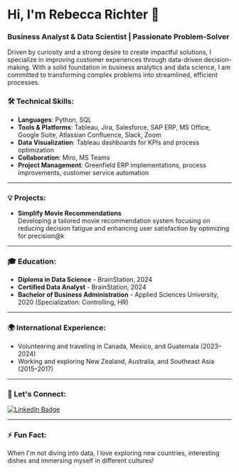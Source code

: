 # Hi, I'm Rebecca Richter 👋

### Business Analyst & Data Scientist | Passionate Problem-Solver

Driven by curiosity and a strong desire to create impactful solutions, I specialize in improving customer experiences through data-driven decision-making. With a solid foundation in business analytics and data science, I am committed to transforming complex problems into streamlined, efficient processes.

### 🛠 Technical Skills:
- **Languages**: Python, SQL
- **Tools & Platforms**: Tableau, Jira, Salesforce, SAP ERP, MS Office, Google Suite, Atlassian Confluence, Slack, Zoom
- **Data Visualization**: Tableau dashboards for KPIs and process optimization
- **Collaboration**: Miro, MS Teams
- **Project Management**: Greenfield ERP implementations, process improvements, customer service automation
  
---

### 💡 Projects:
- **Simplify Movie Recommendations**  
  Developing a tailored movie recommendation system focusing on reducing decision fatigue and enhancing user satisfaction by optimizing for precision@k

---

### 🎓 Education:
- **Diploma in Data Science** - BrainStation, 2024
- **Certified Data Analyst** - BrainStation, 2024
- **Bachelor of Business Administration** - Applied Sciences University, 2020 (Specialization: Controlling, HR)

---

### 🌍 International Experience:
- Volunteering and traveling in Canada, Mexico, and Guatemala (2023–2024)
- Working and exploring New Zealand, Australia, and Southeast Asia (2015–2017)

---

### 🤝 Let's Connect:
[![LinkedIn Badge](https://img.shields.io/badge/LinkedIn-Profile-blue?style=flat&logo=linkedin)](https://www.linkedin.com/in/rebeccarichter1/)

---

### ⚡ Fun Fact:
When I'm not diving into data, I love exploring new countries, interesting dishes and immersing myself in different cultures!
